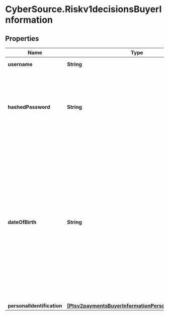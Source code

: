# CyberSource.Riskv1decisionsBuyerInformation

## Properties
Name | Type | Description | Notes
------------ | ------------- | ------------- | -------------
**username** | **String** | Specifies the customer account user name. | [optional] 
**hashedPassword** | **String** | The merchant&#39;s password that CyberSource hashes and stores as a hashed password.  For details about this field, see the &#x60;customer_password&#x60; field description in [Decision Manager Developer Guide Using the SCMP API.](https://www.cybersource.com/developers/documentation/fraud_management/)  | [optional] 
**dateOfBirth** | **String** | Recipient’s date of birth. **Format**: &#x60;YYYYMMDD&#x60;.  This field is a &#x60;pass-through&#x60;, which means that CyberSource ensures that the value is eight numeric characters but otherwise does not verify the value or modify it in any way before sending it to the processor. If the field is not required for the transaction, CyberSource does not forward it to the processor.  For more details, see &#x60;recipient_date_of_birth&#x60; field description in the [Credit Card Services Using the SCMP API Guide.](https://apps.cybersource.com/library/documentation/dev_guides/CC_Svcs_SCMP_API/html/wwhelp/wwhimpl/js/html/wwhelp.htm)  | [optional] 
**personalIdentification** | [**[Ptsv2paymentsBuyerInformationPersonalIdentification]**](Ptsv2paymentsBuyerInformationPersonalIdentification.md) |  | [optional] 



